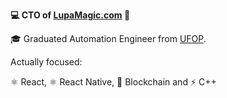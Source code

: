 
**💻 CTO of <a href='https://lupamagic.com'>LupaMagic.com</a> 🎩** 

🎓 Graduated Automation Engineer from <a href='https://ufop.br'>UFOP</a>.

Actually focused:

⚛️ React, ⚛️ React Native, 💎 Blockchain and ⚡ C++


<!--
🇧🇷 Somos uma companhia de desenvlvimento de aplicativos e sites. Conheça nossas soluções.

**Orçe seu aplicativo (Android & iOS) ou site <a href='https://api.whatsapp.com/send?phone=5531975530383'>clicando aqui.</a>**

______________________________________________________________________________________________
- ⚛️ React Native
- ✨ Next.js
- ⚡ Node.js
- 💎 Blockchain, Web 3.0 and Crypto


A funny development company from Brazil 🇧🇷 to world. 🌎** (<a href='https://github.com/lupamagic'>@lupamagic</a>) 


**💻 CTO of <a href='https://lupamagic.com'>LupaMagic.com</a> 🎩 (<a href='https://github.com/lupamagic'>@lupamagic</a>)** 
______________________________________________________________________________________________
**Lupa Magic Products:**

- 🤳 Mobile Apps
- 🌐 Websites (SEO)
- 🎮 Games
- 💎 Blockchain Dapps
- 🖥️ Customized Software

**📳 Contact links: <a href='https://api.whatsapp.com/send?phone=5531975530383'>Whats App Business</a>**
and
**<a href='https://discord.gg/eGqaNNC8ty'> Discord.</a>**

______________________________________________________________________________________________



**luizuk/luizuk** is a ✨ _special_ ✨ repository because its `README.md` (this file) appears on your GitHub profile.
![LupinhaOficial](https://user-images.githubusercontent.com/35464652/156080342-2b5a23dc-9c8c-42b0-947b-a7e5a7619cca.png)
[![GitHub Streak](https://github-readme-streak-stats.herokuapp.com/?user=luizuk&theme=dark)](https://git.io/streak-stats)

![White Background](https://user-images.githubusercontent.com/35464652/159265599-1d2a1ac5-0bec-48f4-9fbd-fb63f4b82170.png)

🎨 UX Desingn creation services. See our design profolio.

Here are some ideas to get you started:

![Luiz's GitHub stats](https://github-readme-stats.vercel.app/api?username=luizuk&show_icons=true&theme=dracula)


⚡ React Native Engineer.
⚡ UX/UI Designer.

🌐

- 🔭 I’m currently working on ...
- 🌱 I’m currently learning ...
- 👯 I’m looking to collaborate on ...
- 🤔 I’m looking for help with ...
- 💬 Ask me about ...
- 📫 How to reach me: ...
- 😄 Pronouns: ...
- ⚡ Fun fact: ...
-->
